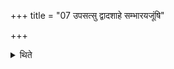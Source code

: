+++
title = "07 उपसत्सु द्वादशाहे सम्भारयजूंषि"

+++

<details><summary>थिते</summary>

उपसत्सु द्वादशाहे सम्भारयजूंषि व्याचष्टे ७
</details>
